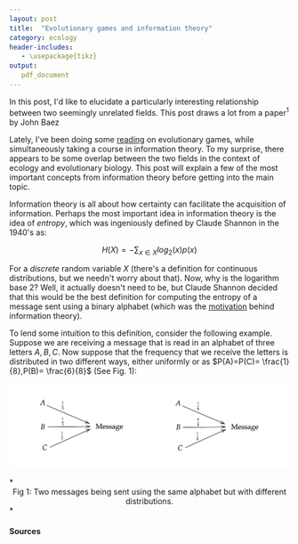 ```yaml
---
layout: post
title:  "Evolutionary games and information theory"
category: ecology
header-includes:
   - \usepackage{tikz}
output:
   pdf_document
---
```


<script type="text/x-mathjax-config">
MathJax.Hub.Config({
  tex2jax: {
    inlineMath: [['$','$'], ['\\(','\\)']],
    processEscapes: true
  }
});
</script>
<script src="https://cdnjs.cloudflare.com/ajax/libs/mathjax/2.7.0/MathJax.js?config=TeX-AMS-MML_HTMLorMML" type="text/javascript"></script>

<link href="http://fonts.googleapis.com/css2?family=Amiri&display=swap" rel="stylesheet">

In this post, I'd like to elucidate a particularly interesting relationship between two seemingly unrelated fields. This post draws a lot from a paper$^1$ by John Baez

Lately, I've been doing some [reading](https://www.amazon.com/Evolutionary-Natural-Social-Virtual-Worlds-ebook/dp/B01GI5EUYC) on evolutionary games, while simultaneously taking a course in information theory. To my surprise, there appears to be some overlap between the two fields in the context of ecology and evolutionary biology. This post will explain a few of the most important concepts from information theory before getting into the main topic.

Information theory is all about how certainty can facilitate the acquisition of information. Perhaps the most important idea in information theory is the idea of *entropy*, which was ingeniously defined by Claude Shannon in the 1940's as:

$$H(X) = -\sum_{x \in X}log_{2}(x) p(x)$$

For a *discrete* random variable $X$ (there's a definition for continuous distributions, but we needn't worry about that). Now, why is the logarithm base 2? Well, it actually doesn't need to be, but Claude Shannon decided that this would be the best definition for computing the entropy of a message sent using a binary alphabet (which was the [motivation](https://en.wikipedia.org/wiki/Information_theory#Entropy_of_an_information_source) behind information theory).

To lend some intuition to this definition, consider the following example. Suppose we are receiving a message that is read in an alphabet of three letters ${A,B,C}$. Now suppose that the frequency that we receive the letters is distributed in two different ways, either uniformly or as $P(A)=P(C)= \frac{1}{8},P(B)= \frac{6}{8}$ (See Fig. 1):



<p align="center">
    <img src="https://raw.githubusercontent.com/mohammnas/randomwalks/master/Images/EGTInfo/fig1.JPG" width="550" />
</p>
*<center> Fig 1: Two messages being sent using the same alphabet but with different distributions. </center>*

#### Sources
